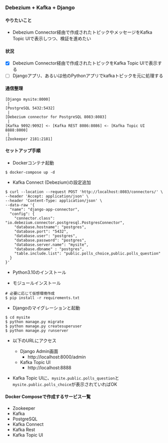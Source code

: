 ### Debezium + Kafka + Django

#### やりたいこと

* Debezium Connector経由で作成されたトピックやメッセージをKafka Topic UIで表示しつつ、検証を進めたい

#### 状況

* [x] Debezium Connector経由で作成されたトピックをKafka Topic UIで表示する
* [ ] Djangoアプリ、あるいは他のPythonアプリでkafkaトピックを元に処理する

#### 通信整理

```
[Django mysite:8000]
 |
[PostgreSQL 5432:5432]
 |
[Debezium connector for PostgreSQL 8083:8083]
 |
[Kafka 9092:9092] <- [Kafka REST 8086:8086] <- [Kafka Topic UI 8888:8000]
 |
[Zookeeper 2181:2181]
```

#### セットアップ手順

* Dockerコンテナ起動

```shell
$ docker-compose up -d
```

* Kafka Connect (Debezium)の設定追加

```shell
$ curl --location --request POST 'http://localhost:8083/connectors/' \
--header 'Accept: application/json' \
--header 'Content-Type: application/json' \
--data-raw '{
  "name": "django-app-connector",
  "config": {
    "connector.class": "io.debezium.connector.postgresql.PostgresConnector",
    "database.hostname": "postgres",
    "database.port": "5432",
    "database.user": "postgres",
    "database.password": "postgres",
    "database.server.name": "mysite",
    "database.dbname" : "postgres", 
    "table.include.list": "public.polls_choice,public.polls_question"
  }
}'
```

* Python3.10のインストール

* モジュールインストール

```shell
# 必要に応じて仮想環境作成
$ pip install -r requirements.txt
```

* Djangoのマイグレーションと起動

```shell
$ cd mysite
$ python manage.py migrate
$ python manage.py createsuperuser
$ python manage.py runserver
```

* 以下のURLにアクセス
  * Django Admin画面
    * http://localhost:8000/admin
  * Kafka Topic UI
    * http://localhost:8888

* Kafka Topic UIに、```mysite.public.polls_question```と```mysite.public.polls_choice```が表示されていればOK

#### Docker Composeで作成するサービス一覧

* Zookeeper
* Kafka
* PostgreSQL
* Kafka Connect
* Kafka Rest
* Kafka Topic UI
